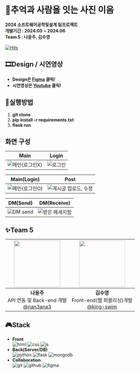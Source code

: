 # 📸추억과 사람을 잇는 사진 이음
**2024 소프트웨어공학및설계 팀프로젝트** <br/>
**개발기간 : 2024.05 ~ 2024.06** <br/>
**Team 5 : 나윤주, 김수영** <br/> <br/>
[![Hits](https://hits.seeyoufarm.com/api/count/incr/badge.svg?url=https%3A%2F%2Fgithub.com%2Fnan3ana3%2FSoftware_engineering_Team5&count_bg=%2379C83D&title_bg=%23555555&icon=&icon_color=%23E7E7E7&title=hits&edge_flat=false)](https://hits.seeyoufarm.com)

## 🎞️Design / 시연영상
- **Design은 [Figma](https://www.figma.com/design/mCmAmOJ9qTlCUNqiqd61mi/%EC%86%8C%EA%B3%B55%EC%A1%B0?node-id=0-1&t=vELf3T2FETVz6inP-0) 클릭!**
- **시연영상은 [Youtube](https://www.youtube.com/watch?v=Ngt-Pe6oSyk) 클릭!**

## 🎨실행방법
1) **git clone**
2) **pip install -r requirements.txt**
3) **flask run**

## 화면 구성
|Main|Login|
|------|---|
|![메인(로그인X)](https://github.com/nan3ana3/Software_engineering_Team5/assets/170405292/07a05dfa-f15a-48d6-b3ce-30a89a1f9e11)|![로그인](https://github.com/nan3ana3/Software_engineering_Team5/assets/170405292/fcce1524-6a26-44d9-ac20-5a19900b42a0)|

|Main(Login)|Post|
|------|---|
|![메인(로그인O)](https://github.com/nan3ana3/Software_engineering_Team5/assets/170405292/21356938-171d-4e0b-860a-18f6c4edfaa5)|![게시글 업로드, 수정](https://github.com/nan3ana3/Software_engineering_Team5/assets/170405292/89b58ce4-2f11-477e-b4a9-19b01e5753bd)|

|DM(Send)|DM(Receive)|
|------|---|
|![DM send](https://github.com/nan3ana3/Software_engineering_Team5/assets/170405292/7b30380c-0a6b-4a96-86fc-ee35ad540863)|![받은 메세지함](https://github.com/nan3ana3/Software_engineering_Team5/assets/170405292/a05eca7a-2d7b-40a8-8dc2-58b27818fd6b)|

## ✨Team 5
|<img src="https://avatars.githubusercontent.com/u/170405292?v=4" width="150" height="150"/>|<img src="https://avatars.githubusercontent.com/u/139524522?v=4" width="150" height="150"/>|
|:-:|:-:|
|**나윤주**<br/>API 연동 및 Back-end 개발<br/>[@nan3ana3](https://github.com/nan3ana3)|**김수영**<br/>Front-end(웹 퍼블리싱)개발<br/>[@king-swim](https://github.com/king-swim)|

## 🎮Stack
- **Front** <br/>
![html](https://img.shields.io/badge/HTML-239120?style=for-the-badge&logo=html5&logoColor=white)
![css](https://img.shields.io/badge/CSS-239120?&style=for-the-badge&logo=css3&logoColor=white)
![js](https://img.shields.io/badge/JavaScript-F7DF1E?style=for-the-badge&logo=JavaScript&logoColor=white)
- **Back(Server/DB)** <br/>
![python](https://img.shields.io/badge/Python-14354C?style=for-the-badge&logo=python&logoColor=white)
![flask](https://img.shields.io/badge/Flask-000000?style=for-the-badge&logo=flask&logoColor=white)
![mongodb](https://img.shields.io/badge/MongoDB-4EA94B?style=for-the-badge&logo=mongodb&logoColor=white)
- **Collaboration** <br/>
![git](https://img.shields.io/badge/GIT-E44C30?style=for-the-badge&logo=git&logoColor=white)
![github](https://img.shields.io/badge/GitHub-100000?style=for-the-badge&logo=github&logoColor=white)
![figma](https://img.shields.io/badge/Figma-F24E1E?style=for-the-badge&logo=figma&logoColor=white)
